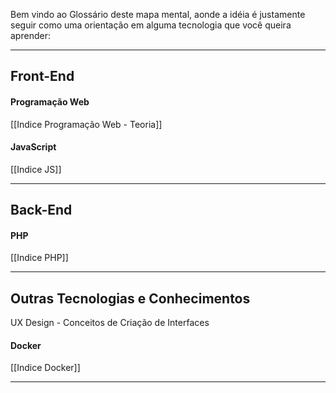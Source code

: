 Bem vindo ao Glossário deste mapa mental, aonde a idéia é justamente seguir como uma  orientação em alguma tecnologia que você queira aprender:
_______________________________________________________________________________
## Front-End

#### Programação Web
[[Indice Programação Web - Teoria]]

#### JavaScript
[[Indice JS]]
_______________________________________________________________________________
## Back-End

#### PHP
[[Indice PHP]]
_______________________________________________________________________________
## Outras Tecnologias e Conhecimentos

UX Design - Conceitos de Criação de Interfaces

#### Docker
[[Indice Docker]]
_____




